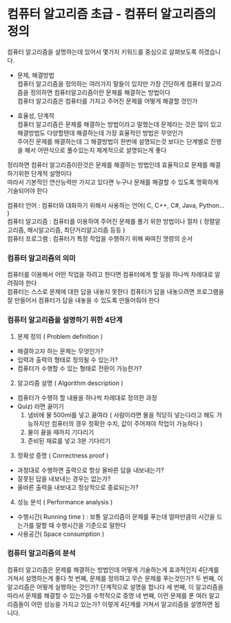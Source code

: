 # 컴퓨터 알고리즘 초급 - 컴퓨터 알고리즘의 정의

컴퓨터 알고리즘을 설명하는데 있어서 몇가지 키워드를 중심으로 살펴보도록 하겠습니다.  

* 문제, 해결방법  
컴퓨터 알고리즘을 정의하는 여러가지 말들이 있지만 가장 간단하게 컴퓨터 알고리즘을 정의하면 컴퓨터알고리즘이란 문제를 해결하는 방법이다  
컴퓨터 알고리즘은 컴퓨터를 가지고 주어진 문제를 어떻게 해결할 것인가  

* 효율성, 단계적  
컴퓨터 알고리즘은 문제를 해결하는 방법이라고 말했는데 문제라는 것은 많이 있고 해결방법도 다양할텐데 해결하는데 가장 효율적인 방법은 무엇인가  
주어진 문제를 해결하는데 그 해결방법이 한번에 설명되는것 보다는 단계별로 진행을 해서 어떤식으로 풀수있는지 체계적으로 설명되는게 좋다  

정리하면 컴퓨터 알고리즘이란것은 문제를 해결하는 방법인데 효율적으로 문제를 해결하기위한 단계적 설명이다  
따라서 기본적인 연산능력만 가지고 있다면 누구나 문제를 해결할 수 있도록 명확하게 기술되어야 한다  

컴퓨터 언어 : 컴퓨터와 대화하기 위해서 사용하는 언어( C, C++, C#, Java, Python... )  
컴퓨터 알고리즘 : 컴퓨터를 이용하여 주어진 문제를 풀기 위한 방법이나 절차 ( 정렬알고리즘, 해시알고리즘, 최단거리알고리즘 등등 )  
컴퓨터 프로그램 : 컴퓨터가 특정 작업을 수행하기 위해 짜여진 명령의 순서  


### 컴퓨터 알고리즘의 의미
컴퓨터를 이용해서 어떤 작업을 하려고 한다면 컴퓨터에게 할 일을 하나씩 차례대로 알려줘야 한다  
컴퓨터는 스스로 문제에 대한 답을 내놓지 못한다 컴퓨터가 답을 내놓으려면 프로그램을 잘 만들어서 컴퓨터가 답을 내놓을 수 있도록 만들어줘야 한다  

### 컴퓨터 알고리즘을 설명하기 위한 4단계
1. 문제 정의 ( Problem definition )
* 해결하고자 하는 문제는 무엇인가?
* 입력과 출력의 형태로 정의될 수 있는가?
* 컴퓨터가 수행할 수 있는 형태로 전환이 가능한가?

2. 알고리즘 설명 ( Algorithm description )
* 컴퓨터가 수행햐 할 내용을 하나씩 차례대로 정의한 과정
* Quiz) 라면 끓이기
  1. 냄비에 물 500ml를 넣고 끓여라 ( 사람이라면 물을 적당히 넣는다라고 해도 가능하지만 컴퓨터의 경우 정확한 수치, 값이 주어져야 작업이 가능하다 )
  2. 물이 끓을 때까지 기다리기
  3. 준비된 재료를 넣고 3분 기다리기
  
3. 정확성 증명 ( Correctness proof )
* 과정대로 수행하면 출력으로 항상 올바른 답을 내보내는가?
* 잘못된 답을 내보내는 경우는 없는가?
* 올바른 출력을 내보내고 정상적으로 종료되는가?

4. 성능 분석 ( Performance analysis )
* 수행시간( Running time ) : 보통 알고리즘이 문제를 푸는데 얼마만큼의 시간을 드는가를 말할 때 수행시간을 기준으로 말한다
* 사용공간( Space consumption )

### 컴퓨터 알고리즘의 분석
컴퓨터 알고리즘은 문제를 해결하는 방법인데 어떻게 기술하는게 효과적인지 4단계를 거쳐서 설명하는게 좋다
첫 번째, 문제를 정의하고 무슨 문제를 푸는것인가?
두 번째, 이 알고리즘은 어떻게 실행하는 것인가? 단계적으로 설명을 합니다
세 번째, 이 알고리즘을 따라서 문제를 해결할 수 있는가를 수학적으로 증명
네 번째, 이런 문제를 푼 여러 알고리즘들이 어떤 성능을 가지고 있는가?
이렇게 4단계를 거쳐서 알고리즘을 설명하면 됩니다.
